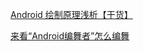 
[Android 绘制原理浅析【干货】](https://mp.weixin.qq.com/s/YQlRVxhD9ZO-FAlMB3gXfA)

[来看“Android编舞者”怎么编舞](https://mp.weixin.qq.com/s/85yDzZsX1JIwCVcYNB29CA)